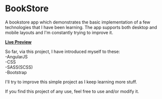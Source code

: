 BookStore
=========

A bookstore app which demonstrates the basic implementation of a few technologies that I have been learning. 
The app supports both desktop and mobile layouts and I'm constantly trying to improve it.

<a href="https://rawgit.com/6ameDev/BookStore/master/index.html"><strong>Live Preview</strong></a>

So far, via this project, I have introduced myself to these:
<br />-AngularJS
<br />-CSS
<br />-SASS(SCSS)
<br />-Bootstrap

I'll try to improve this simple project as I keep learning more stuff.

If you find this project of any use, feel free to use and/or modify it.
